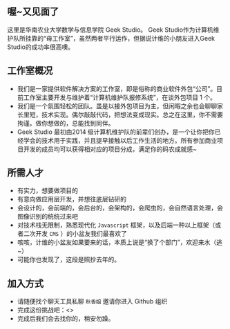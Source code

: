 ## 喔~又见面了 ##

这里是华南农业大学数学与信息学院 Geek Studio。 Geek Studio作为计算机维护队所挂靠的“母工作室”，虽然两者平行运作，但据说计维的小朋友进入Geek Studio的成功率很高噢。

## 工作室概况 ##

- 我们是一家提供软件解决方案的工作室，即是俗称的商业软件外包“公司”。目前工作室主要开发与维护着“计算机维护队报修系统”，在谈外包项目 1 个。
- 我们是一个氛围轻松的团队。虽是以接外包项目为主，但闲暇之余也会聊聊家长里短，技术实现。偶尔敲敲代码，把想法变成现实。总之在这里，你不需要拘谨。做你想做的，总能找到同伴。
- Geek Studio 最初由2014 级计算机维护队的前辈们创办，是一个让你把你已经学会的技术用于实践，并且提早接触以后工作生活的地方。所有参加商业项目开发的成员均可以获得相对应的项目分成，满足你的码农成就感~

## 所需人才 ##

- 有实力，想要做项目的
- 有意向做应用层开发，并想往底层钻研的
- 会设计的，会前端的，会后台的，会架构的，会爬虫的，会自然语言处理，会图像识别的统统过来吧
- 对技术栈无限制，熟悉现代化 `Javascript` 框架，以及后端一种以上框架（或者二次开发 `CMS` ）的小盆友我们最喜欢了
- 咳咳，计维的小盆友如果要来的话，本质上说是“换了个部门”，欢迎来水（逃~）
- 可能你也发现了，这段是照抄去年的。

## 加入方式 ##

- 请随便找个聊天工具私聊  `秋香姐` 邀请你进入 Github 组织
- 完成这份挑战吧：<>
- 完成后我们会去找你的，稍安勿躁。

